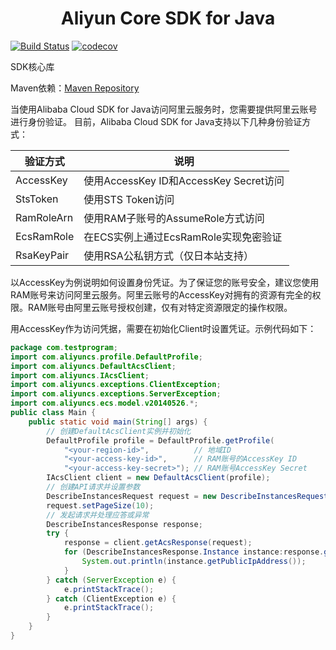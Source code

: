<h1 align="center">Aliyun Core SDK for Java</h1> 

[![Build Status](https://travis-ci.com/lihangqi/aliyun-java-sdk-core.svg?branch=master)](https://travis-ci.com/lihangqi/aliyun-java-sdk-core)
[![codecov](https://codecov.io/gh/lihangqi/aliyun-java-sdk-core/branch/master/graph/badge.svg)](https://codecov.io/gh/lihangqi/aliyun-java-sdk-core)

SDK核心库

Maven依赖：[Maven Repository](https://mvnrepository.com/artifact/com.aliyun/aliyun-java-sdk-core)

当使用Alibaba Cloud SDK for Java访问阿里云服务时，您需要提供阿里云账号进行身份验证。
目前，Alibaba Cloud SDK for Java支持以下几种身份验证方式：

验证方式|说明
|------|----
AccessKey|使用AccessKey ID和AccessKey Secret访问
StsToken|使用STS Token访问
RamRoleArn|使用RAM子账号的AssumeRole方式访问
EcsRamRole|在ECS实例上通过EcsRamRole实现免密验证
RsaKeyPair|使用RSA公私钥方式（仅日本站支持）

以AccessKey为例说明如何设置身份凭证。为了保证您的账号安全，建议您使用RAM账号来访问阿里云服务。阿里云账号的AccessKey对拥有的资源有完全的权限。RAM账号由阿里云账号授权创建，仅有对特定资源限定的操作权限。

用AccessKey作为访问凭据，需要在初始化Client时设置凭证。示例代码如下：
```java
package com.testprogram;
import com.aliyuncs.profile.DefaultProfile;
import com.aliyuncs.DefaultAcsClient;
import com.aliyuncs.IAcsClient;
import com.aliyuncs.exceptions.ClientException;
import com.aliyuncs.exceptions.ServerException;
import com.aliyuncs.ecs.model.v20140526.*;
public class Main {
    public static void main(String[] args) {
        // 创建DefaultAcsClient实例并初始化
        DefaultProfile profile = DefaultProfile.getProfile(
            "<your-region-id>",          // 地域ID
            "<your-access-key-id>",      // RAM账号的AccessKey ID
            "<your-access-key-secret>"); // RAM账号AccessKey Secret
        IAcsClient client = new DefaultAcsClient(profile);
        // 创建API请求并设置参数
        DescribeInstancesRequest request = new DescribeInstancesRequest();
        request.setPageSize(10);
        // 发起请求并处理应答或异常
        DescribeInstancesResponse response;
        try {
            response = client.getAcsResponse(request);
            for (DescribeInstancesResponse.Instance instance:response.getInstances()) {+
                System.out.println(instance.getPublicIpAddress());
            }
        } catch (ServerException e) {
            e.printStackTrace();
        } catch (ClientException e) {
            e.printStackTrace();
        }
    }
}
```
